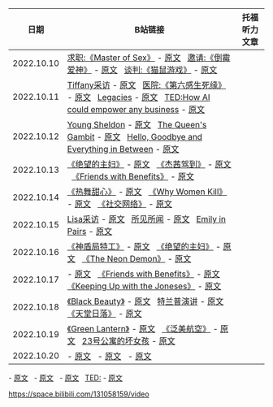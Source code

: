


|   日期   |  B站链接  | 托福听力文章 |
|   ----  |   ----   |     ----   |
| 2022.10.10 | [求职:《Master of Sex》](https://www.bilibili.com/video/BV1oB4y1j7qL) - [原文](../10月/10月原文.md/#求职master-of-sex) &nbsp; [邀请:《倒霉爱神》](https://www.bilibili.com/video/BV1uP41177Kt) - [原文](../10月/10月原文.md/#求职master-of-sex) &nbsp; [谈判:《猫鼠游戏》](https://www.bilibili.com/video/BV1Td4y1i7eg) - [原文](../10月/10月原文.md/#求职master-of-sex)  | 
| 2022.10.11 | [Tiffany采访](https://www.bilibili.com/video/BV1U24y197y2) - [原文](../10月/10月原文.md/#tiffany采访) &nbsp; [医院:《第六感生死缘》](https://www.bilibili.com/video/BV15e4y1679k) - [原文](../10月/10月原文.md/#医院第六感生死缘) &nbsp; [Legacies](https://www.bilibili.com/video/BV1Jg411Y76J) - [原文](../10月/10月原文.md/#legacies) &nbsp; [TED:How AI could empower any business](https://www.ted.com/talks/andrew_ng_how_ai_could_empower_any_business/transcript) - [原文](../10月/10月原文.md/#ted-how-ai-could-empower-any-business) |  |
| 2022.10.12 | [Young Sheldon](https://www.bilibili.com/video/BV1BR4y1R7Lk) - [原文](../10月/10月原文.md/#young-sheldon) &nbsp; [The Queen's Gambit](https://www.bilibili.com/video/BV1sN4y1A7cK) - [原文](../10月/10月原文.md/#the-queens-gambit) &nbsp; [Hello, Goodbye and Everything in Between](https://www.bilibili.com/video/BV13N4y1N714) - [原文](../10月/10月原文.md/#hello-goodbye-and-everything-in-between) |  |
| 2022.10.13 | [《绝望的主妇》](https://www.bilibili.com/video/BV1Bm4y1A7Gk) - [原文](../10月/10月原文.md/#绝望的主妇)  &nbsp; [《杰茜驾到》](https://www.bilibili.com/video/BV1Ed4y1B77a) - [原文](../10月/10月原文.md/#杰茜驾到) &nbsp; [《Friends with Benefits》](https://www.bilibili.com/video/BV1k8411s7db) - [原文](../10月/10月原文.md/#friends-with-benefits) |  |
| 2022.10.14 | [《热舞甜心》](https://www.bilibili.com/video/BV1pW4y1J7xX) - [原文](../10月/10月原文.md/#热舞甜心) &nbsp; [《Why Women Kill》](https://www.bilibili.com/video/BV13P411n7sp) - [原文](../10月/10月原文.md/#why-women-kill) &nbsp; [《社交网络》](https://www.bilibili.com/video/BV1KD4y127D3) - [原文](../10月/10月原文.md/) |  |
| 2022.10.15 | [Lisa采访](https://www.bilibili.com/video/BV19B4y177eG) - [原文](../10月/10月原文.md/#lisa采访) &nbsp; [所见所闻](https://www.bilibili.com/video/BV1tN4y1K7Up) - [原文](../10月/10月原文.md/#所见所闻) &nbsp; [Emily in Pairs](https://www.bilibili.com/video/BV1s24y1R7nP) - [原文](../10月/10月原文.md/#emily-in-pairs) |  |
| 2022.10.16 | [《神盾局特工》](https://www.bilibili.com/video/BV1vD4y1i7zi/) - [原文](../10月/10月原文.md/#神盾局特工) &nbsp; [《绝望的主妇》](https://www.bilibili.com/video/BV1QN4y1N7qv) - [原文](../10月/10月原文.md/#绝望的主妇) &nbsp; [《The Neon Demon》](https://www.bilibili.com/video/BV1xT411T7Ai) - [原文](../10月/10月原文.md/#the-neon-demon) |  |
| 2022.10.17 | []() - [原文](../10月/10月原文.md/) &nbsp; [《Friends with Benefits》](https://www.bilibili.com/video/BV1rN4y1N7e2) - [原文](../10月/10月原文.md/#friends-with-benefits-1) &nbsp; [《Keeping Up with the Joneses》](https://www.bilibili.com/video/BV18d4y1g7Yz) - [原文](../10月/10月原文.md/)  |  |
| 2022.10.18 | [《Black Beauty》](https://www.bilibili.com/video/BV1GW4y1n7VG) - [原文](../10月/10月原文.md/#black-beauty) &nbsp; [特兰普演讲](https://www.bilibili.com/video/BV13e411M7bV) - [原文](../10月/10月原文.md/#特兰普演讲) &nbsp; [《天堂日落》](https://www.bilibili.com/video/BV1mP411H7Yr) - [原文](../10月/10月原文.md/#天堂日落) |  |
| 2022.10.19 | [《Green Lantern》](https://www.bilibili.com/video/BV1k14y1L7Z1) - [原文](../10月/10月原文.md/#green-lantern) &nbsp; [《泛美航空》](https://www.bilibili.com/video/BV1hP411H7kp) - [原文](../10月/10月原文.md/#泛美航空) &nbsp; [23号公寓的坏女孩](https://www.bilibili.com/video/BV12B4y1E7YK) - [原文](../10月/10月原文.md/#23号公寓的坏女孩) |  |
| 2022.10.20 |  - [原文](../10月/10月原文.md/) &nbsp;  - [原文](../10月/10月原文.md/) &nbsp;  - [原文](../10月/10月原文.md/) |  |




[]() - [原文](../10月/10月原文.md/) &nbsp; []() - [原文](../10月/10月原文.md/) &nbsp; []() - [原文](../10月/10月原文.md/) 
&nbsp; [TED:]() - [原文]()


https://space.bilibili.com/131058159/video